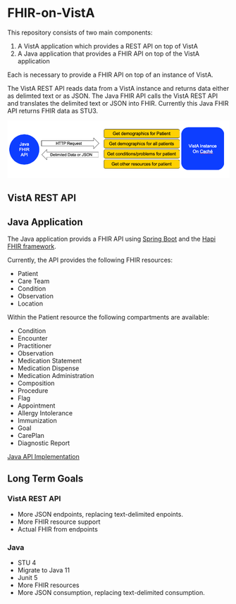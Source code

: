 # FHIR-on-VistA #

This repository consists of two main components:

1. A VistA application which provides a REST API on top of VistA
2. A Java application that provides a FHIR API on top of the VistA application

Each is necessary to provide a FHIR API on top of an instance of VistA. 

The VistA REST API reads data from a VistA instance and returns data either as delimted text or as JSON. The Java FHIR API calls the VistA REST API and translates the delimited text or JSON into FHIR. Currently this Java FHIR API returns FHIR data as STU3.

![Data flow through components](images/component-flow.png)

## VistA REST API


## Java Application
The Java application provids a FHIR API using [Spring Boot](https://spring.io/projects/spring-boot) and the [Hapi FHIR framework](http://hapifhir.io/). 

Currently, the API provides the following FHIR resources:

* Patient
* Care Team
* Condition
* Observation
* Location

Within the Patient resource the following compartments are available:

* Condition
* Encounter
* Practitioner
* Observation
* Medication Statement
* Medication Dispense
* Medication Administration
* Composition
* Procedure
* Flag
* Appointment
* Allergy Intolerance
* Immunization
* Goal
* CarePlan
* Diagnostic Report

[Java API Implementation](java-api/ReadMe.md)

## Long Term Goals

### VistA REST API
* More JSON endpoints, replacing text-delimited enpoints.
* More FHIR resource support
* Actual FHIR from endpoints

### Java
* STU 4
* Migrate to Java 11
* Junit 5
* More FHIR resources
* More JSON consumption, replacing text-delimited consumption.


